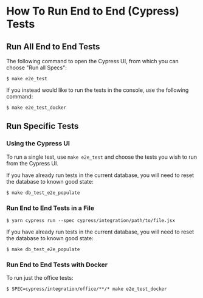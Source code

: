 # How To Run End to End (Cypress) Tests

## Run All End to End Tests

The following command to open the Cypress UI, from which you can choose "Run all Specs":

```console
$ make e2e_test
```

If you instead would like to run the tests in the console, use the following command:

```console
$ make e2e_test_docker
```

## Run Specific Tests

### Using the Cypress UI

To run a single test, use `make e2e_test` and choose the tests you wish to run from the Cypress UI.

If you have already run tests in the current database, you will need to reset the database to known good state:

```console
$ make db_test_e2e_populate
```

### Run End to End Tests in a File

```console
$ yarn cypress run --spec cypress/integration/path/to/file.jsx
```

If you have already run tests in the current database, you will need to reset the database to known good state:

```console
$ make db_test_e2e_populate
```

### Run End to End Tests with Docker

To run just the office tests:

```console
$ SPEC=cypress/integration/office/**/* make e2e_test_docker
```

